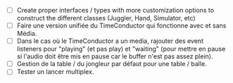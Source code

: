 - [ ] Create proper interfaces / types with more customization options to construct the different classes (Juggler, Hand, Simulator, etc)
- [ ] Faire une version unifiée du TimeConductor qui fonctionne avec et sans Média.
- [ ] Dans le cas où le TimeConductor a un media, rajouter des event listeners pour "playing" (et pas play) et "waiting" (pour mettre en pause si l'audio doit être mis en pause car le buffer n'est pas assez plein).
- [ ] Gestion de la table / du jongleur par défaut pour une table / balle.
- [ ] Tester un lancer multiplex.